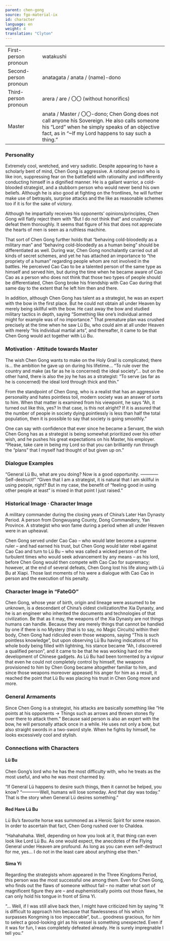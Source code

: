 ```yaml
---
parent: chen-gong
source: fgo-material-ix
id: character
language: en
weight: 4
translation: "Clyton"
---
```


<table>
  <tr><td>First-person pronoun</td><td>watakushi</td></tr>
  <tr><td>Second-person pronoun</td><td>anatagata / anata / (name)-dono</td></tr>
  <tr><td>Third-person pronoun</td><td>arera / are / 〇〇 (without honorifics)</td></tr>
  <tr><td>Master</td><td>anata / Master / 〇〇-dono; Chen Gong does not call anyone his Sovereign. He also calls someone his “Lord” when he simply speaks of an objective fact, as in “~If my Lord happens to say such a thing.”</td></tr>
</table>

### Personality

Extremely cool, wretched, and very sadistic. Despite appearing to have a scholarly bent of mind, Chen Gong is aggressive. A rational person who is like iron, suppressing fear on the battlefield with rationality and indifferently conducting himself in a dignified manner. He is a gallant warrior, a cold-blooded strategist, and a stubborn person who would never bend his own beliefs. Although he is also good at fighting on the frontlines, he will further make use of betrayals, surprise attacks and the like as reasonable schemes too if it is for the sake of victory.

Although he impartially receives his opponents’ opinions/principles, Chen Gong will flatly reject them with “But I do not think that” and crushingly defeat them thoroughly. It seems that figure of his that does not appreciate the hearts of men is seen as a ruthless machine.

That sort of Chen Gong further holds that “behaving cold-bloodedly as a military man” and “behaving cold-bloodedly as a human being” should be differentiated as well. During war, Chen Gong nonchalantly carried out all kinds of secret schemes, and yet he has attached an importance to “the propriety of a human” regarding people whom are not involved in the battles. He perceived Cao Cao to be a talented person of the same type as himself and served him, but during the time when he became aware of Cao Cao as a person who does not think that those two types of people should be differentiated, Chen Gong broke his friendship with Cao Cao during that same day to the extent that he left him then and there.

In addition, although Chen Gong has talent as a strategist, he was an expert with the bow in the first place. But he could not obtain all under Heaven by merely being skillful with the bow. He cast away the bow and studied military tactics in depth, saying “Something like one’s individual armed might for example was of no importance.” That premature plan was crushed precisely at the time when he saw Lü Bu, who could aim at all under Heaven with merely “his individual martial arts”, and thereafter, it came to be that Chen Gong would act together with Lü Bu.

### Motivation · Attitude towards Master

The wish Chen Gong wants to make on the Holy Grail is complicated; there is… the ambition he gave up on during his lifetime… “To rule over the country and make (as far as he is concerned) the ideal society”… but on the other hand, there is also the joy he has as a strategist: “To serve (as far as he is concerned) the ideal lord through thick and thin.”

From the standpoint of Chen Gong, who is a realist that has an aggressive personality and hates pointless toil, modern society was an answer of sorts to him. When that matter is examined from his viewpoint, he says “Ah, it turned out like this, yes? In that case, is this not alright? If it is assured that the number of people in society dying pointlessly is less than half the total population, then it is possible to say that society is going smoothly.”

One can say with confidence that ever since he became a Servant, the wish Chen Gong has as a strategist is being somewhat prioritized over his other wish, and he pushes his great expectations on his Master, his employer.
“Please, take care in being my Lord so that you can brilliantly run through the “plans” that I myself had thought of but given up on.”

### Dialogue Examples

“General Lü Bu, what are you doing? Now is a good opportunity.
————Self-destruct!”
“Given that I am a strategist, it is natural that I am skillful in using people, right? But in my case, the benefit of “feeling good in using other people at least” is mixed in that point I just raised.”

### Historical Image · Character Image

A military commander during the closing years of China’s Later Han Dynasty Period. A person from Dongwuyang County, Dong Commandery, Yan Province. A strategist who won fame during a period when all under Heaven were in an upheaval.

Chen Gong served under Cao Cao – who would later become a supreme ruler – and had earned his trust, but Chen Gong would later rebel against Cao Cao and turn to Lü Bu – who was called a wicked person of the turbulent times who would seek advancement by any means – as his lord, before Chen Gong would then compete with Cao Cao for supremacy; however, at the end of several defeats, Chen Gong lost his life along with Lü Bu at Xiapi. Those last moments of his were a dialogue with Cao Cao in person and the execution of his penalty.

### Character Image in “FateGO”

Chen Gong, whose year of birth, origin and lineage were assumed to be unknown, is a descendant of China’s oldest civilization/the Xia Dynasty, and he is an engineer who inherited the documents and technologies of that civilization. Be that as it may, the weapons of the Xia Dynasty are not things humans can handle. Because they are merely things that cannot be handled by one if there is no Mystery (that is to say, no Magic Circuits) within their body, Chen Gong had ridiculed even those weapons, saying “This is such pointless knowledge”, but upon observing Lü Bu having indications of his whole body being filled with lightning, his stance became “Ah, I discovered a qualified person”, and it came to be that he was working hard on the development of Chinese gadgets. As Lü Bu had been tormented by a vigour that even he could not completely control by himself, the weapons provisioned to him by Chen Gong became altogether familiar to him, and since those weapons moreover appeased his anger for him as a result, it reached the point that Lü Bu was placing his trust in Chen Gong more and more.

### General Armaments

Since Chen Gong is a strategist, his attacks are basically something like “He points at his opponents → Things such as arrows and thrown stones fly over there to attack them.” Because said person is also an expert with the bow, he will personally attack once in a while. He uses not only a bow, but also straight swords in a two-sword style. When he fights by himself, he looks excessively cool and stylish.

### Connections with Characters

#### Lü Bu

Chen Gong’s lord who he has the most difficulty with, who he treats as the most useful, and who he was most charmed by.

“If General Lü happens to desire such things, then it cannot be helped, you know?
“————Well, humans will lose someday. And that day was today.”
That is the story when General Lü desires something.”

#### Red Hare Lü Bu

Lü Bu’s favourite horse was summoned as a Heroic Spirit for some reason. In order to ascertain that fact, Chen Gong rushed over to Chaldea.

“Hahahahaha. Well, depending on how you look at it, that thing can even look like Lord Lü Bu. As one would expect, the anecdotes of the Flying General under Heaven are profound. As long as you can even self-destruct for me, yes… I do not in the least care about anything else then.”

#### Sima Yi

Regarding the strategists whom appeared in the Three Kingdoms Period, this person was the most successful one among them. Even for Chen Gong, who finds out the flaws of someone without fail – no matter what sort of magnificent figure they are – and euphemistically points out those flaws, he can only hold his tongue in front of Sima Yi.

“… Well, if I was still alive back then, I might have criticized him by saying “It is difficult to approach him because that flawlessness of his which surpasses Kongming is too impeccable”, but… goodness gracious, for him to select a good-looking girl as his vessel is something unexpected. Even if it was for fun, I was completely defeated already. He is surely impregnable I tell you.”
